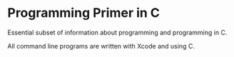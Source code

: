 # Programming Primer in C
Essential subset of information about programming and programming in C.

All command line programs are written with Xcode and using C.
